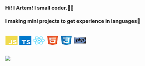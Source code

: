 ### Hi! I Artem! I small coder.👨‍💻
### I making mini projects to get experience in languages💪
<div style="display: inline_block"><br>
  <img align="center" alt="Alfedov-Js" height="30" width="40" src="https://raw.githubusercontent.com/devicons/devicon/master/icons/javascript/javascript-plain.svg">
  <img align="center" alt="Alfedov-Ts" height="30" width="40" src="https://raw.githubusercontent.com/devicons/devicon/master/icons/typescript/typescript-plain.svg">
  <img align="center" alt="Alfedov-React" height="30" width="40" src="https://raw.githubusercontent.com/devicons/devicon/master/icons/react/react-original.svg">
  <img align="center" alt="Alfedov-HTML" height="30" width="40" src="https://raw.githubusercontent.com/devicons/devicon/master/icons/html5/html5-original.svg">
  <img align="center" alt="Alfedov-CSS" height="30" width="40" src="https://raw.githubusercontent.com/devicons/devicon/master/icons/css3/css3-original.svg">
  <img align="center" alt="Alfedov-PHP" height="40" width="40" src="https://raw.githubusercontent.com/devicons/devicon/master/icons/php/php-original.svg">
</div>

  ##

<div>  
  <a href="https://vk.com/parkerdev" target="_blank"><img src="https://img.shields.io/badge/-Vkontakte-090909?style=for-the-badge&logo=Vk&logoColor=4F7DB3" target="_blank"></a> 
</div>
